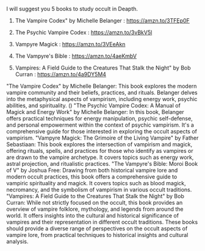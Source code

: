 I will suggest you 5 books to study occult in Deapth.

1. The Vampire Codex" by Michelle Belanger : https://amzn.to/3TFEp0F

2. The Psychic Vampire Codex : https://amzn.to/3vBkV5l

3. Vampyre Magick : https://amzn.to/3VEeAkn

4. The Vampyre's Bible : https://amzn.to/4aeKmbV

5. Vampires: A Field Guide to the Creatures That Stalk the Night" by Bob Curran : https://amzn.to/4a9DY5M4


"The Vampire Codex" by Michelle Belanger: This book explores the modern vampire community and their beliefs, practices, and rituals. Belanger delves into the metaphysical aspects of vampirism, including energy work, psychic abilities, and spirituality. ()
"The Psychic Vampire Codex: A Manual of Magick and Energy Work" by Michelle Belanger: In this book, Belanger offers practical techniques for energy manipulation, psychic self-defense, and personal empowerment within the context of psychic vampirism. It's a comprehensive guide for those interested in exploring the occult aspects of vampirism.
"Vampyre Magick: The Grimoire of the Living Vampire" by Father Sebastiaan: This book explores the intersection of vampirism and magick, offering rituals, spells, and practices for those who identify as vampires or are drawn to the vampire archetype. It covers topics such as energy work, astral projection, and ritualistic practices.
"The Vampyre's Bible: Moroi Book of V" by Joshua Free: Drawing from both historical vampire lore and modern occult practices, this book offers a comprehensive guide to vampiric spirituality and magick. It covers topics such as blood magick, necromancy, and the symbolism of vampirism in various occult traditions.
"Vampires: A Field Guide to the Creatures That Stalk the Night" by Bob Curran: While not strictly focused on the occult, this book provides an overview of vampire folklore, mythology, and legends from around the world. It offers insights into the cultural and historical significance of vampires and their representation in different occult traditions.
These books should provide a diverse range of perspectives on the occult aspects of vampire lore, from practical techniques to historical insights and cultural analysis. 

